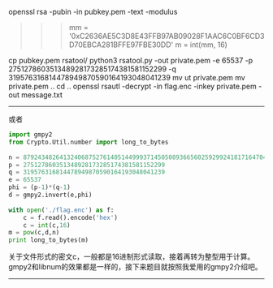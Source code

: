 openssl rsa -pubin -in pubkey.pem -text -modulus

>>> mm = '0xC2636AE5C3D8E43FFB97AB09028F1AAC6C0BF6CD3D70EBCA281BFFE97FBE30DD'
>>> m = int(mm, 16)

cp pubkey.pem rsatool/
python3 rsatool.py -out private.pem -e 65537 -p 275127860351348928173285174381581152299 -q 319576316814478949870590164193048041239
mv ut private.pem
mv private.pem ..
cd ..
openssl rsautl -decrypt -in flag.enc -inkey private.pem -out message.txt

--------
或者
```python
import gmpy2  
from Crypto.Util.number import long_to_bytes  
 
n = 87924348264132406875276140514499937145050893665602592992418171647042491658461  
p = 275127860351348928173285174381581152299  
q = 319576316814478949870590164193048041239  
e = 65537  
phi = (p-1)*(q-1)  
d = gmpy2.invert(e,phi)  
 
with open('./flag.enc') as f:  
    c = f.read().encode('hex')  
    c = int(c,16)  
m = pow(c,d,n)  
print long_to_bytes(m)
```

关于文件形式的密文c，一般都是16进制形式读取，接着再转为整型用于计算。
gmpy2和libnum的效果都是一样的，接下来题目就按照我爱用的gmpy2介绍吧。

-----
